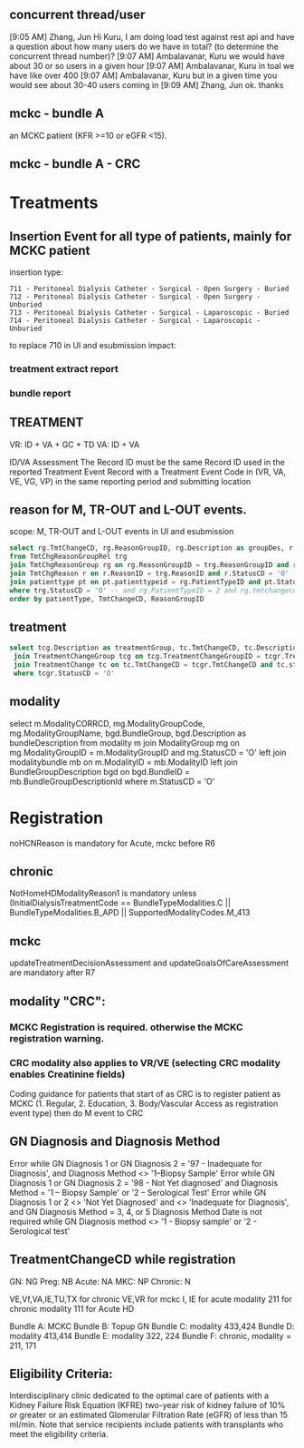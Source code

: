 ## concurrent thread/user
[9:05 AM] Zhang, Jun
    Hi Kuru, I am doing load test against rest api and have a question about how many users do we have in total? (to determine the  concurrent thread number)?
​[9:07 AM] Ambalavanar, Kuru
    we would have about 30 or so users in a given hour
​[9:07 AM] Ambalavanar, Kuru
    in toal we have like over 400
​[9:07 AM] Ambalavanar, Kuru
    but in a given time you would see about 30-40 users coming in
​[9:09 AM] Zhang, Jun
    ok. thanks

## mckc - bundle A
an MCKC patient (KFR >=10 or eGFR <15). 
## mckc - bundle A - CRC

# Treatments
## Insertion Event for all type of patients, mainly for MCKC patient
insertion type: 
```
711 - Peritoneal Dialysis Catheter - Surgical - Open Surgery - Buried
712 - Peritoneal Dialysis Catheter - Surgical - Open Surgery - Unburied
713 - Peritoneal Dialysis Catheter - Surgical - Laparoscopic - Buried
714 - Peritoneal Dialysis Catheter - Surgical - Laparoscopic - Unburied 
```
to replace 710 in UI and esubmission
impact:
### treatment extract report
### bundle report


## TREATMENT
VR: ID + VA + GC + TD
VA: ID + VA

ID/VA Assessment
The Record ID must be the same Record ID used in the reported Treatment Event Record with a Treatment Event Code in (VR, VA, VE, VG, VP) in the same reporting period and submitting location 

##  reason for M, TR-OUT and L-OUT events.
scope: M, TR-OUT and L-OUT events in UI and esubmission
```sql
select rg.TmtChangeCD, rg.ReasonGroupID, rg.Description as groupDes, r.reasonId, r.CORRCD as reasonCode, r.Description as reasonDes, pt.Description as patientType 
from TmtChgReasonGroupRel trg
join TmtChgReasonGroup rg on rg.ReasonGroupID = trg.ReasonGroupID and rg.StatusCD = 'O'
join TmtChgReason r on r.ReasonID = trg.ReasonID and r.StatusCD = 'O'
join patienttype pt on pt.patienttypeid = rg.PatientTypeID and pt.StatusCD = 'O'
where trg.StatusCD = 'O' -- and rg.PatientTypeID = 2 and rg.tmtchangecd in ('L', 'TR', 'M')
order by patientType, TmtChangeCD, ReasonGroupID
```
## treatment
```sql
select tcg.Description as treatmentGroup, tc.TmtChangeCD, tc.Description as treatment from TreatmentChangegrouprel tcgr
 join TreatmentChangeGroup tcg on tcg.TreatmentChangeGroupID = tcgr.TreatmentChangeGroupID and tcg.statusCD = 'O'
 join TreatmentChange tc on tc.TmtChangeCD = tcgr.TmtChangeCD and tc.statusCD = 'O'
 where tcgr.StatusCD = 'O'
```
## modality
select m.ModalityCORRCD, mg.ModalityGroupCode, mg.ModalityGroupName, bgd.BundleGroup, bgd.Description as bundleDescription 
from modality m
 join ModalityGroup mg on mg.ModalityGroupID = m.ModalityGroupID and mg.StatusCD = 'O'
left join modalitybundle mb on m.ModalityID = mb.ModalityID	
left join BundleGroupDescription bgd on bgd.BundleID = mb.BundleGroupDescriptionId
where m.StatusCD = 'O'

# Registration
noHCNReason is mandatory for Acute, mckc before R6 
## chronic
NotHomeHDModalityReason1 is mandatory unless (InitialDialysisTreatmentCode == BundleTypeModalities.C || BundleTypeModalities.B_APD || SupportedModalityCodes.M_413
## mckc
updateTreatmentDecisionAssessment and updateGoalsOfCareAssessment are mandatory after R7

## modality "CRC": 
### MCKC Registration is required. otherwise the MCKC registration warning.
### CRC modality also applies to VR/VE (selecting CRC modality enables Creatinine fields)
Coding guidance for patients that start of as CRC is to register patient as MCKC (1. Regular, 2. Education, 3. Body/Vascular Access as registration event type) then do M event to CRC

## GN Diagnosis and Diagnosis Method
Error while GN Diagnosis 1 or GN Diagnosis 2 = '97 - Inadequate for Diagnosis', and Diagnosis Method <>  '1–Biopsy Sample'
Error while GN Diagnosis 1 or GN Diagnosis 2 = '98 - Not Yet diagnosed' and Diagnosis Method = '1 – Biopsy Sample' or '2 – Serological Test'
Error while GN Diagnosis 1 or 2 <> 'Not Yet Diagnosed' and <> 'Inadequate for Diagnosis', and GN Diagnosis Method = 3, 4, or 5
Diagnosis Method Date is not required while GN Diagnosis method <> '1 - Biopsy sample' or '2 - Serological test'

## TreatmentChangeCD while registration
GN: NG
Preg: NB
Acute: NA
MKC: NP
Chronic: N


VE,Vf,VA,IE,TU,TX for chronic
VE,VR for mckc
I, IE for acute 
modality 211 for chronic
modality 111 for Acute HD

Bundle A: MCKC
Bundle B: Topup GN
Bundle C: modality 433,424
Bundle D: modality 413,414
Bundle E: modality 322, 224
Bundle F: chronic, modality = 211, 171

## Eligibility Criteria: 
Interdisciplinary clinic dedicated to the optimal care of patients with a Kidney Failure Risk Equation (KFRE) two-year risk of kidney failure of 10% or greater or an estimated Glomerular Filtration Rate (eGFR) of less than 15 ml/min. Note that service recipients include patients with transplants who meet the eligibility criteria. 